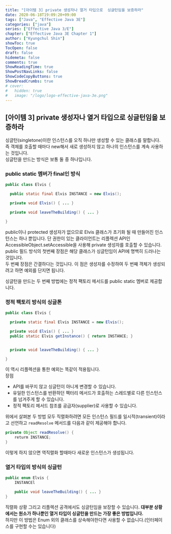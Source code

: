 ```yaml
---
title: "[아이템 3] private 생성자나 열거 타입으로  싱글턴임을 보증하라"
date: 2020-06-18T19:09:20+09:00
tags: ["Java", "Effective Java 3E"]
categories: ["java"]
series: ["Effective Java 3/E"]
chapter: ["Effective Java 3E Chapter 1"]
author: ["Kyungchul Shin"]
showToc: true
TocOpen: false
draft: false
hidemeta: false
comments: true
ShowReadingTime: true
ShowPostNavLinks: false
ShowCodeCopyButtons: true
ShowBreadCrumbs: true
# cover:
#   hidden: true
#   image: "/logo/logo-effective-java-3e.png"
---
```

## [아이템 3] private 생성자나 열거 타입으로  싱글턴임을 보증하라

싱글턴(singletone)이란 인스턴스를 오직 하나만 생성할 수 있는 클래스를 말합니다. 즉 객체를 호출할 때마다 new해서 새로 생성하지 않고 하나의 인스턴스를 계속 사용하는 것입니다.   
싱글턴을 만드는 방식은 보통 둘 중 하나입니다. 

### **public static 멤버가 final인 방식**
``` java
public class Elvis {

  public static final Elvis INSTANCE = new Elvis();

  private void Elvis() { ... }

  private void leaveTheBuilding() { ... }

}
```
public이나 protected 생성자가 없으므로 Elvis 클래스가 초기화 될 때 만들어진 인스턴스는 하나 뿐입니다. 단 권한이 있는 클라이언트는 리플렉션 API인 AccessibleObject.setAccessible을 사용해 private 생성자를 호출할 수 있습니다.   public 필드 방식의 첫번째 장점은 해당 클래스가 싱글턴임이 API에 명백히 드러나는 것입니다.   
두 번째 장점은 간결하다는 것입니다.
이 점은 생성자를 수정하여 두 번째 객체가 생성되려고 하면 예외를 단지면 됩니다. 

   
싱글턴을 만드는 두 번째 방법에는 정적 팩토리 메서드를 public static 멤버로 제공합니다.

### **정적 팩토리 방식의 싱글톤**
``` java
public class Elvis {

  private static final Elvis INSTANCE = new Elvis();

  private void Elvis() { ... }
  public static Elvis getInstance() { return INSTANCE; }


  private void leaveTheBuilding() { ... }

}
```

이 역시 리플렉션을 통한 예외는 똑같이 적용됩니다.   
장점
- API를 바꾸지 않고 싱글턴이 아니게 변경할 수 있습니다.
- 유일한 인스턴스를 반환하던 팩터리 메서드가 호출하는 스레드별로 다른 인스턴스를 넘겨주게 할 수 있습니다.
- 정적 팩토리 메서드 참조를 공급자(supplier)로 사용할 수 있습니다.
   

위에서 살펴본 두 방법 모두 직렬화하려면 모든 인스턴스 필드를 일시적(transient)이라고 선언하고 `readResolve` 메서드를 다음과 같이 제공해야 합니다. 
``` java
private Object readResolve() {
    returm INSTANCE;
}
```
이렇게 하지 않으면 역직렬화 할때마다 새로운 인스턴스가 생성됩니다.      

### **열거 타입의 방식의 싱글턴**
``` java
public enum Elvis {
    INSTANCEl

    public void leaveTheBuilding() { ... }
}
```
직렬화 상황 그리고 리플렉션 공격에서도 싱글턴임을 보장할 수 있습니다. **대부분 상황에서는 원소가 하나뿐인 열거 타입이 싱글턴을 만드는 가장 좋은 방법입니다.**   
하지만 이 방법은 Enum 외의 클래스를 상속해야한다면 사용할 수 없습니다.(인터페이스를 구현할 수는 있습니다)
